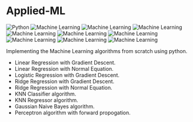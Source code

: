 # Applied-ML
![Python](https://img.shields.io/badge/Language-python3.9-blue)
![Machine Learning](https://img.shields.io/badge/Machine%20Learning%20Algorithms-orange)
![Machine Learning](https://img.shields.io/badge/Linear%20Regression-blue)
![Machine Learning](https://img.shields.io/badge/Logstic%20Regression-yello)
![Machine Learning](https://img.shields.io/badge/Ridge%20Regression-orange)
![Machine Learning](https://img.shields.io/badge/Lasso%20Regression-orange)
![Machine Learning](https://img.shields.io/badge/KNN%20Regressor-success)
![Machine Learning](https://img.shields.io/badge/KNN%20RClassifier-sucess)
![Machine Learning](https://img.shields.io/badge/Gaussianr%20Naive%20Bayes-purple)
![Machine Learning](https://img.shields.io/badge/Perceptron-Red)

Implementing the Machine Learning algorithms from scratch using python.

* Linear Regression with Gradient Descent.
* Linear Regression with Normal Equation.
* Logistic Regression with Gradient Descent.
* Ridge Regression with Gradient Descent.
* Ridge Regression with Normal Equation.
* KNN Classifier algorithm.
* KNN Regressor algorithm.
* Gaussian Naive Bayes algorithm.
* Perceptron algorithm with forward propogation.
